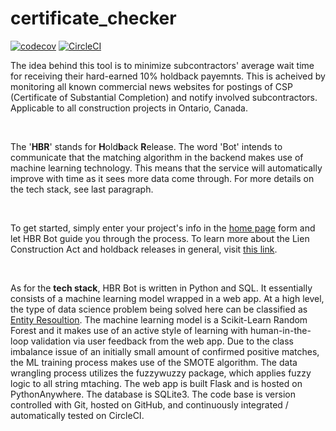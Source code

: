 # certificate_checker 
[![codecov](https://codecov.io/gh/confirmationbias616/certificate_checker/branch/master/graph/badge.svg)](https://codecov.io/gh/confirmationbias616/certificate_checker)
[![CircleCI](https://circleci.com/gh/confirmationbias616/certificate_checker.svg?style=svg)](https://circleci.com/gh/confirmationbias616/certificate_checker)

<P class="blocktext">
    The idea behind this tool is to minimize subcontractors' average wait
  time for receiving their hard-earned 10% holdback payemnts. This is
    acheived by monitoring all known commercial news websites for
    postings of CSP (Certificate of Substantial Completion) and notify
    involved subcontractors. Applicable to all construction projects in
    Ontario, Canada.
</P>
<br>
<P class="blocktext">
    The '<b>HBR</b>' stands for <b>H</b>old<b>b</b>ack <b>R</b>elease. The
    word 'Bot' intends to communicate that the matching algorithm in the backend
    makes use of machine learning technology. This means that the service will
    automatically improve with time as it sees more data come through. For more
    details on the tech stack, see last paragraph.
</P>
<br>
<P class="blocktext">
    To get started, simply enter your project's info in the 
    <a href="https://hbr-bot.com">home page</a> form
    and let HBR Bot guide you through the process. To learn more about the Lien
    Construction Act and holdback releases in general, visit
    <a href="https://canada.constructconnect.com/dcn/construction-act">this link<a>.</a>
</P>
<br>
<P class="blocktext">
    As for the <b>tech stack</b>, HBR Bot is written in Python and SQL. It essentially
    consists of a machine learning model wrapped in a web app. At a high level,
    the type of data science problem being solved here can be classified as
    <a href='http://www.datacommunitydc.org/blog/2013/08/entity-resolution-for-big-data'>
        Entity Resoultion</a>.
    The machine learning model is a Scikit-Learn Random Forest and it makes use of
    an active style of learning with human-in-the-loop validation via user feedback
    from the web app. Due to the class imbalance issue of an initially small amount
    of confirmed positive matches, the ML training process makes use of the SMOTE
    algorithm. The data wrangling process utilizes the fuzzywuzzy package, which
    applies fuzzy logic to all string mtaching. The web app is built Flask and is
    hosted on PythonAnywhere. The database is SQLite3. The code base is version
    controlled with Git, hosted on GitHub, and continuously integrated / automatically
    tested on CircleCI.
</P>
